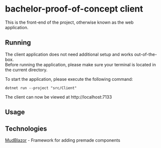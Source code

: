 # bachelor-proof-of-concept client
This is the front-end of the project, otherwise known as the web application.

## Running
The client application does not need additional setup and works out-of-the-box.<br>
Before running the application, please make sure your terminal is located in the current directory.

To start the application, please execute the following command:

    dotnet run --project "src/Client"

The client can now be viewed at http://localhost:7133

## Usage


## Technologies
[MudBlazor](https://mudblazor.com/) - Framework for adding premade components
